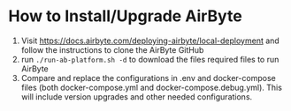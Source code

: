 # How to Install/Upgrade AirByte

1. Visit https://docs.airbyte.com/deploying-airbyte/local-deployment and follow the instructions to clone the AirByte GitHub
2. run ```./run-ab-platform.sh -d``` to download the files required files to run AirByte
3. Compare and replace the configurations in .env and docker-compose files (both docker-compose.yml and docker-compose.debug.yml). This will include version upgrades and other needed configurations.

